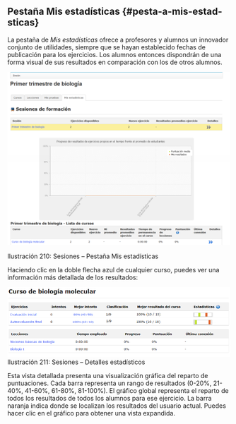 ## Pestaña Mis estadísticas {#pesta-a-mis-estad-sticas}

La pestaña de _Mis estadísticas_ ofrece a profesores y alumnos un innovador conjunto de utilidades, siempre que se hayan establecido fechas de publicación para los ejercicios. Los alumnos entonces dispondrán de una forma visual de sus resultados en comparación con los de otros alumnos.

![](../assets/images266.png)

Ilustración 210: Sesiones – Pestaña Mis estadísticas

Haciendo clic en la doble flecha azul de cualquier curso, puedes ver una información más detallada de los resultados:

![](../assets/images267.png)Ilustración 211: Sesiones – Detalles estadísticos

Esta vista detallada presenta una visualización gráfica del reparto de puntuaciones. Cada barra representa un rango de resultados (0-20%, 21-40%, 41-60%, 61-80%, 81-100%). El gráfico global representa el reparto de todos los resultados de todos los alumnos para ese ejercicio. La barra naranja indica donde se localizan los resultados del usuario actual. Puedes hacer clic en el gráfico para obtener una vista expandida.